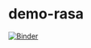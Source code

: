 # demo-rasa


[![Binder](https://mybinder.org/badge_logo.svg)](https://mybinder.org/v2/gh/ErikaCunha/demo-rasa.git/HEAD)
